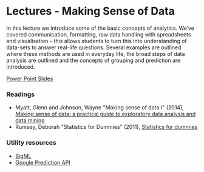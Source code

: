 ﻿Lectures - Making Sense of Data
===============================

In this lecture we introduce some of the basic concepts of analytics. We’ve covered communication, formatting, raw data handling with spreadsheets and visualisation – this allows students to turn this into understanding of data-sets to answer real-life questions. Several examples are outlined where these methods are used in everyday life, the broad steps of data analysis are outlined and the concepts of grouping and prediction are introduced.

<a href="analysis-1.ppt" file="ppt"> Power Point Slides</a>

### Readings

- Myatt, Glenn and Johnson, Wayne "Making sense of data I" (2014), [Making sense of data: a practical guide to exploratory data analysis and data mining](http://www.amazon.com/Making-Sense-Data-Practical-Exploratory/dp/1118407415/ref=sr_1_1?ie=UTF8&qid=1429159685&sr=8-1&keywords=making+sense+of+data)
- Rumsey, Deborah "Statistics for Dummies" (2011), [Statistics for dummies](http://www.amazon.com/Statistics-Dummies-Deborah-Rumsey-PhD/dp/0470911085/ref=sr_1_1?ie=UTF8&qid=1429159815&sr=8-1&keywords=statistics+for+dummies)

### Utility resources

- [BigML](https://bigml.com)
- [Google Prediction API](https://cloud.google.com/prediction/docs)
